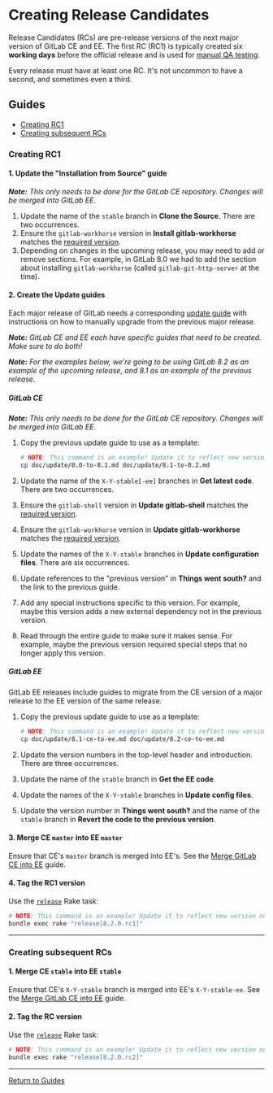 # Creating Release Candidates

Release Candidates (RCs) are pre-release versions of the next major version of
GitLab CE and EE. The first RC (RC1) is typically created six **working days**
before the official release and is used for [manual QA testing].

Every release must have at least one RC. It's not uncommon to have a second, and
sometimes even a third.

[manual QA testing]: qa-checklist.md

## Guides

- [Creating RC1](#creating-rc1)
- [Creating subsequent RCs](#creating-subsequent-rcs)

### Creating RC1

#### 1. Update the "Installation from Source" guide

***Note:*** *This only needs to be done for the GitLab CE repository. Changes
will be merged into GitLab EE.*

1. Update the name of the `stable` branch in **Clone the Source**.
   There are two occurrences.
1. Ensure the `gitlab-workhorse` version in **Install gitlab-workhorse** matches
   the [required version][GITLAB_WORKHORSE_VERSION].
1. Depending on changes in the upcoming release, you may need to add or remove
   sections. For example, in GitLab 8.0 we had to add the section about
   installing `gitlab-workhorse` (called `gitlab-git-http-server` at the time).

#### 2. Create the Update guides

Each major release of GitLab needs a corresponding [update guide](https://gitlab.com/gitlab-org/gitlab-ce/tree/master/doc/update)
with instructions on how to manually upgrade from the previous major release.

***Note:*** *GitLab CE and EE each have specific guides that need to be created.
Make sure to do both!*

***Note:*** *For the examples below, we're going to be using GitLab 8.2 as an
example of the upcoming release, and 8.1 as an example of the previous release.*

##### GitLab CE

***Note:*** *This only needs to be done for the GitLab CE repository. Changes
will be merged into GitLab EE.*

1. Copy the previous update guide to use as a template:

    ```sh
    # NOTE: This command is an example! Update it to reflect new version numbers.
    cp doc/update/8.0-to-8.1.md doc/update/8.1-to-8.2.md
    ```

1. Update the name of the `X-Y-stable[-ee]` branches in **Get latest code**.
   There are two occurrences.
1. Ensure the `gitlab-shell` version in **Update gitlab-shell** matches the
   [required version][GITLAB_SHELL_VERSION].
1. Ensure the `gitlab-workhorse` version in **Update gitlab-workhorse** matches
   the [required version][GITLAB_WORKHORSE_VERSION].
1. Update the names of the `X-Y-stable` branches in **Update configuration
   files**. There are six occurrences.
1. Update references to the "previous version" in **Things went south?** and the
   link to the previous guide.
1. Add any special instructions specific to this version. For example, maybe
   this version adds a new external dependency not in the previous version.
1. Read through the entire guide to make sure it makes sense. For example, maybe
   the previous version required special steps that no longer apply this
   version.

##### GitLab EE

GitLab EE releases include guides to migrate from the CE version of a major
release to the EE version of the same release.

1. Copy the previous update guide to use as a template:

    ```sh
    # NOTE: This command is an example! Update it to reflect new version numbers.
    cp doc/update/8.1-ce-to-ee.md doc/update/8.2-ce-to-ee.md
    ```

1. Update the version numbers in the top-level header and introduction. There
   are three occurrences.
1. Update the name of the `stable` branch in **Get the EE code**.
1. Update the names of the `X-Y-stable` branches in **Update config files**.
1. Update the version number in **Things went south?** and the name of the
   `stable` branch in **Revert the code to the previous version**.

#### 3. Merge CE `master` into EE `master`

Ensure that CE's `master` branch is merged into EE's. See the [Merge GitLab CE
into EE](merge-ce-into-ee.md#merging-ce-master-into-ee-master) guide.

#### 4. Tag the RC1 version

Use the [`release`](rake-tasks.md#release-version) Rake task:

```sh
# NOTE: This command is an example! Update it to reflect new version numbers.
bundle exec rake "release[8.2.0.rc1]"
```

---

### Creating subsequent RCs

#### 1. Merge CE `stable` into EE `stable`

Ensure that CE's `X-Y-stable` branch is merged into EE's `X-Y-stable-ee`. See
the [Merge GitLab CE into EE](merge-ce-into-ee.md#merging-a-ce-stable-branch-into-its-ee-counterpart)
guide.

#### 2. Tag the RC version

Use the [`release`](rake-tasks.md#release-version) Rake task:

```sh
# NOTE: This command is an example! Update it to reflect new version numbers.
bundle exec rake "release[8.2.0.rc2]"
```

[GITLAB_SHELL_VERSION]: https://gitlab.com/gitlab-org/gitlab-ce/blob/master/GITLAB_SHELL_VERSION
[GITLAB_WORKHORSE_VERSION]: https://gitlab.com/gitlab-org/gitlab-ce/blob/master/GITLAB_WORKHORSE_VERSION

---

[Return to Guides](../README.md#guides)
